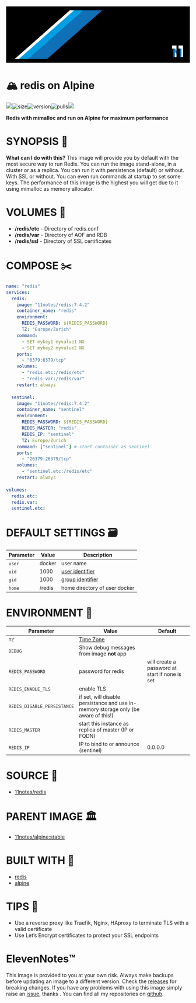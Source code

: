 ![Banner](https://github.com/11notes/defaults/blob/main/static/img/banner.png?raw=true)

# 🏔️ redis on Alpine
[<img src="https://img.shields.io/badge/github-source-blue?logo=github&color=040308">](https://github.com/11notes/docker-redis)![size](https://img.shields.io/docker/image-size/11notes/redis/7.4.2?color=0eb305)![version](https://img.shields.io/docker/v/11notes/redis/7.4.2?color=eb7a09)![pulls](https://img.shields.io/docker/pulls/11notes/redis?color=2b75d6)[<img src="https://img.shields.io/github/issues/11notes/docker-redis?color=7842f5">](https://github.com/11notes/docker-redis/issues)

**Redis with mimalloc and run on Alpine for maximum performance**

# SYNOPSIS 📖
**What can I do with this?** This image will provide you by default with the most secure way to run Redis. You can run the image stand-alone, in a cluster or as a replica. You can run it with persistence (default) or without. With SSL or without. You can even run commands at startup to set some keys. The performance of this image is the highest you will get due to it using mimalloc as memory allocator.

# VOLUMES 📁
* **/redis/etc** - Directory of redis.conf
* **/redis/var** - Directory of AOF and RDB
* **/redis/ssl** - Directory of SSL certificates

# COMPOSE ✂️
```yaml
name: "redis"
services:
  redis:
    image: "11notes/redis:7.4.2"
    container_name: "redis"
    environment:
      REDIS_PASSWORD: ${REDIS_PASSWORD}
      TZ: "Europe/Zurich"
    command:
      - SET mykey1 myvalue1 NX
      - SET mykey2 myvalue2 NX
    ports:
      - "6379:6379/tcp"
    volumes:
      - "redis.etc:/redis/etc"
      - "redis.var:/redis/var"
    restart: always

  sentinel:
    image: "11notes/redis:7.4.2"
    container_name: "sentinel"
    environment:
      REDIS_PASSWORD: ${REDIS_PASSWORD}
      REDIS_MASTER: "redis"
      REDIS_IP: "sentinel"
      TZ: Europe/Zurich
    command: ["sentinel"] # start container as sentinel
    ports:
      - "26379:26379/tcp"
    volumes:
      - "sentinel.etc:/redis/etc"
    restart: always

volumes:
  redis.etc:
  redis.var:
  sentinel.etc:
```

# DEFAULT SETTINGS 🗃️
| Parameter | Value | Description |
| --- | --- | --- |
| `user` | docker | user name |
| `uid` | 1000 | [user identifier](https://en.wikipedia.org/wiki/User_identifier) |
| `gid` | 1000 | [group identifier](https://en.wikipedia.org/wiki/Group_identifier) |
| `home` | /redis | home directory of user docker |

# ENVIRONMENT 📝
| Parameter | Value | Default |
| --- | --- | --- |
| `TZ` | [Time Zone](https://en.wikipedia.org/wiki/List_of_tz_database_time_zones) | |
| `DEBUG` | Show debug messages from image **not** app | |
| `REDIS_PASSWORD` | password for redis | will create a password at start if none is set |
| `REDIS_ENABLE_TLS` | enable TLS | |
| `REDIS_DISABLE_PERSISTANCE` | if set, will disable persistance and use in-memory storage only (be aware of this!) | |
| `REDIS_MASTER` | start this instance as replica of master (IP or FQDN) | |
| `REDIS_IP` | IP to bind to or announce (sentinel) | 0.0.0.0 |

# SOURCE 💾
* [11notes/redis](https://github.com/11notes/docker-redis)

# PARENT IMAGE 🏛️
* [11notes/alpine:stable](https://hub.docker.com/r/11notes/alpine)

# BUILT WITH 🧰
* [redis](https://redis.io)
* [alpine](https://alpinelinux.org)

# TIPS 📌
* Use a reverse proxy like Traefik, Nginx, HAproxy to terminate TLS with a valid certificate
* Use Let’s Encrypt certificates to protect your SSL endpoints
  
# ElevenNotes™️
This image is provided to you at your own risk. Always make backups before updating an image to a different version. Check the [releases](https://github.com/11notes/docker-redis/releases) for breaking changes. If you have any problems with using this image simply raise an [issue](https://github.com/11notes/docker-redis/issues), thanks . You can find all my repositories on [github](https://github.com/11notes?tab=repositories).
